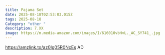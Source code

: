 ```yaml
---
title: Pajama Set
date: 2025-08-18T02:53:03.015Z
tags: 2025-08-18
Category: "other "
description: 7.XX
image: https://m.media-amazon.com/images/I/616010vbHvL._AC_SY741_.jpg
---
```

https://amzlink.to/az0Ig05R0NcEs     AD